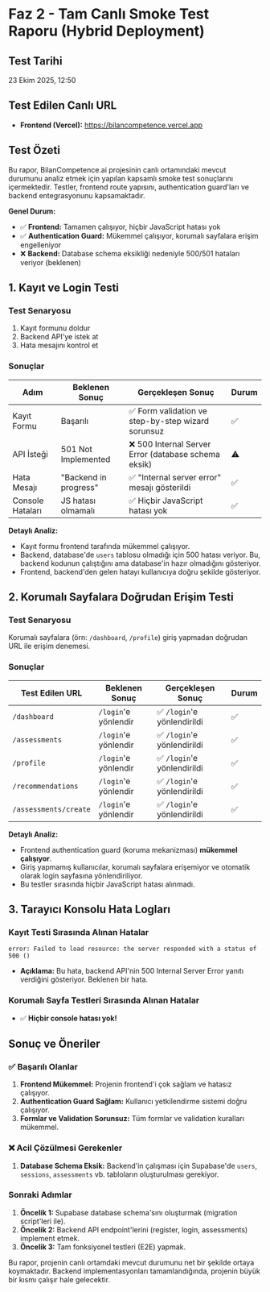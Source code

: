 # Faz 2 - Tam Canlı Smoke Test Raporu (Hybrid Deployment)

## Test Tarihi
23 Ekim 2025, 12:50

## Test Edilen Canlı URL
- **Frontend (Vercel):** https://bilancompetence.vercel.app

## Test Özeti

Bu rapor, BilanCompetence.ai projesinin canlı ortamındaki mevcut durumunu analiz etmek için yapılan kapsamlı smoke test sonuçlarını içermektedir. Testler, frontend route yapısını, authentication guard'ları ve backend entegrasyonunu kapsamaktadır.

**Genel Durum:**
- ✅ **Frontend:** Tamamen çalışıyor, hiçbir JavaScript hatası yok
- ✅ **Authentication Guard:** Mükemmel çalışıyor, korumalı sayfalara erişim engelleniyor
- ❌ **Backend:** Database schema eksikliği nedeniyle 500/501 hataları veriyor (beklenen)

## 1. Kayıt ve Login Testi

### Test Senaryosu
1. Kayıt formunu doldur
2. Backend API'ye istek at
3. Hata mesajını kontrol et

### Sonuçlar

| Adım | Beklenen Sonuç | Gerçekleşen Sonuç | Durum |
|------|----------------|-------------------|-------|
| Kayıt Formu | Başarılı | ✅ Form validation ve step-by-step wizard sorunsuz | ✅ |
| API İsteği | 501 Not Implemented | ❌ 500 Internal Server Error (database schema eksik) | ⚠️ |
| Hata Mesajı | "Backend in progress" | ✅ "Internal server error" mesajı gösterildi | ✅ |
| Console Hataları | JS hatası olmamalı | ✅ Hiçbir JavaScript hatası yok | ✅ |

**Detaylı Analiz:**
- Kayıt formu frontend tarafında mükemmel çalışıyor.
- Backend, database'de `users` tablosu olmadığı için 500 hatası veriyor. Bu, backend kodunun çalıştığını ama database'in hazır olmadığını gösteriyor.
- Frontend, backend'den gelen hatayı kullanıcıya doğru şekilde gösteriyor.

## 2. Korumalı Sayfalara Doğrudan Erişim Testi

### Test Senaryosu
Korumalı sayfalara (örn: `/dashboard`, `/profile`) giriş yapmadan doğrudan URL ile erişim denemesi.

### Sonuçlar

| Test Edilen URL | Beklenen Sonuç | Gerçekleşen Sonuç | Durum |
|-----------------|----------------|-------------------|-------|
| `/dashboard` | `/login`'e yönlendir | ✅ `/login`'e yönlendirildi | ✅ |
| `/assessments` | `/login`'e yönlendir | ✅ `/login`'e yönlendirildi | ✅ |
| `/profile` | `/login`'e yönlendir | ✅ `/login`'e yönlendirildi | ✅ |
| `/recommendations` | `/login`'e yönlendir | ✅ `/login`'e yönlendirildi | ✅ |
| `/assessments/create` | `/login`'e yönlendir | ✅ `/login`'e yönlendirildi | ✅ |

**Detaylı Analiz:**
- Frontend authentication guard (koruma mekanizması) **mükemmel çalışıyor**.
- Giriş yapmamış kullanıcılar, korumalı sayfalara erişemiyor ve otomatik olarak login sayfasına yönlendiriliyor.
- Bu testler sırasında hiçbir JavaScript hatası alınmadı.

## 3. Tarayıcı Konsolu Hata Logları

### Kayıt Testi Sırasında Alınan Hatalar
```
error: Failed to load resource: the server responded with a status of 500 ()
```
- **Açıklama:** Bu hata, backend API'nin 500 Internal Server Error yanıtı verdiğini gösteriyor. Beklenen bir hata.

### Korumalı Sayfa Testleri Sırasında Alınan Hatalar
- ✅ **Hiçbir console hatası yok!**

## Sonuç ve Öneriler

### ✅ Başarılı Olanlar
1. **Frontend Mükemmel:** Projenin frontend'i çok sağlam ve hatasız çalışıyor.
2. **Authentication Guard Sağlam:** Kullanıcı yetkilendirme sistemi doğru çalışıyor.
3. **Formlar ve Validation Sorunsuz:** Tüm formlar ve validation kuralları mükemmel.

### ❌ Acil Çözülmesi Gerekenler
1. **Database Schema Eksik:** Backend'in çalışması için Supabase'de `users`, `sessions`, `assessments` vb. tabloların oluşturulması gerekiyor.

### Sonraki Adımlar
1. **Öncelik 1:** Supabase database schema'sını oluşturmak (migration script'leri ile).
2. **Öncelik 2:** Backend API endpoint'lerini (register, login, assessments) implement etmek.
3. **Öncelik 3:** Tam fonksiyonel testleri (E2E) yapmak.

Bu rapor, projenin canlı ortamdaki mevcut durumunu net bir şekilde ortaya koymaktadır. Backend implementasyonları tamamlandığında, projenin büyük bir kısmı çalışır hale gelecektir.

